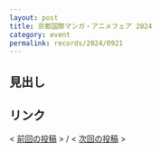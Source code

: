 ```yaml
---
layout: post
title: 京都国際マンガ・アニメフェア 2024
category: event
permalink: records/2024/0921
---
```


## 見出し

## リンク

< [前回の投稿](./0920) > /
< [次回の投稿](.) >

